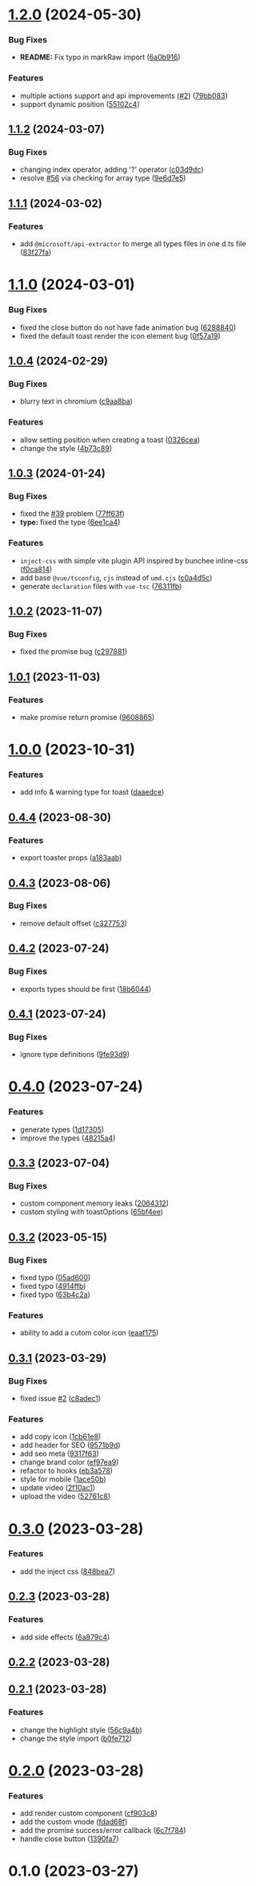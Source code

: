 # [1.2.0](https://github.com/hoppscotch/vue-sonner/compare/v1.1.2...v1.2.0) (2024-05-30)


### Bug Fixes

* **README:** Fix typo in markRaw import ([6a0b916](https://github.com/hoppscotch/vue-sonner/commit/6a0b916ad702162cb4c081df04f9ceac5edfe96f))


### Features

* multiple actions support and api improvements ([#2](https://github.com/hoppscotch/vue-sonner/issues/2)) ([79bb083](https://github.com/hoppscotch/vue-sonner/commit/79bb083a35c07a41fb045f2e8e2c92c7739f0a56))
* support dynamic position ([55102c4](https://github.com/hoppscotch/vue-sonner/commit/55102c46942ae86f9b6f7ec46f6ade9484cdb8e2))



## [1.1.2](https://github.com/hoppscotch/vue-sonner/compare/v1.1.1...v1.1.2) (2024-03-07)


### Bug Fixes

* changing index operator, adding '?' operator ([c03d9dc](https://github.com/hoppscotch/vue-sonner/commit/c03d9dc4f57402e8666001fd2c076353387a37aa))
* resolve [#56](https://github.com/hoppscotch/vue-sonner/issues/56) via checking for array type ([9e6d7e5](https://github.com/hoppscotch/vue-sonner/commit/9e6d7e52d028c0fa64a9ba05a89f9558526e4e71))



## [1.1.1](https://github.com/hoppscotch/vue-sonner/compare/v1.1.0...v1.1.1) (2024-03-02)


### Features

* add `@microsoft/api-extractor` to merge all types files in one d.ts file ([83f27fa](https://github.com/hoppscotch/vue-sonner/commit/83f27fa5150d681d330671df038c31b55517ce80))



# [1.1.0](https://github.com/hoppscotch/vue-sonner/compare/v1.0.4...v1.1.0) (2024-03-01)


### Bug Fixes

* fixed the close button do not have fade animation bug ([6288840](https://github.com/hoppscotch/vue-sonner/commit/6288840e2b0c33fa744f2cba3d42b342c00c250e))
* fixed the default toast render the icon element bug ([0f57a19](https://github.com/hoppscotch/vue-sonner/commit/0f57a19a44a9d090173d1039acd7cfebd423f8ef))



## [1.0.4](https://github.com/hoppscotch/vue-sonner/compare/v1.0.3...v1.0.4) (2024-02-29)


### Bug Fixes

* blurry text in chromium ([c9aa8ba](https://github.com/hoppscotch/vue-sonner/commit/c9aa8ba50c425412ff159eda2788dff49c1ea683))


### Features

* allow setting position when creating a toast ([0326cea](https://github.com/hoppscotch/vue-sonner/commit/0326ceaefac7e26643bff2d2825f79bbfbde1269))
* change the style ([4b73c89](https://github.com/hoppscotch/vue-sonner/commit/4b73c896840b27999fd0eb33cbe32a7ef0349f85))



## [1.0.3](https://github.com/hoppscotch/vue-sonner/compare/v1.0.2...v1.0.3) (2024-01-24)


### Bug Fixes

* fixed the [#39](https://github.com/hoppscotch/vue-sonner/issues/39) problem ([77ff63f](https://github.com/hoppscotch/vue-sonner/commit/77ff63f221652b48290acf1516bc093f17faf719))
* **type:** fixed the type ([6ee1ca4](https://github.com/hoppscotch/vue-sonner/commit/6ee1ca42f7104f40d0c2524fd27659c4bea5a607))


### Features

* `inject-css` with simple vite plugin API inspired by bunchee inline-css ([f0ca814](https://github.com/hoppscotch/vue-sonner/commit/f0ca814f061a5592384309ef6339f1a319370e5a))
* add base `@vue/tsconfig`, `cjs` instead of `umd.cjs` ([c0a4d5c](https://github.com/hoppscotch/vue-sonner/commit/c0a4d5ceffaf726a0414b2100a7a472b8b871eea))
* generate `declaration` files with `vue-tsc` ([76311fb](https://github.com/hoppscotch/vue-sonner/commit/76311fb76d8c7d883ae5f99aa7b017a1865b8358))



## [1.0.2](https://github.com/hoppscotch/vue-sonner/compare/v1.0.1...v1.0.2) (2023-11-07)


### Bug Fixes

* fixed the promise bug ([c297881](https://github.com/hoppscotch/vue-sonner/commit/c297881bcbe28e20f5714038c9a75419609a7ab6))



## [1.0.1](https://github.com/hoppscotch/vue-sonner/compare/v1.0.0...v1.0.1) (2023-11-03)


### Features

* make promise return promise ([9608865](https://github.com/hoppscotch/vue-sonner/commit/9608865c852e8d50709f9842d29b08994081cb64))



# [1.0.0](https://github.com/hoppscotch/vue-sonner/compare/v0.4.4...v1.0.0) (2023-10-31)


### Features

* add info & warning type for toast ([daaedce](https://github.com/hoppscotch/vue-sonner/commit/daaedcec33921f79ba24952b3b7b644b02ab6591))



## [0.4.4](https://github.com/hoppscotch/vue-sonner/compare/v0.4.3...v0.4.4) (2023-08-30)


### Features

* export toaster props ([a183aab](https://github.com/hoppscotch/vue-sonner/commit/a183aaba9120e5e84845aff696231f0820dde985))



## [0.4.3](https://github.com/hoppscotch/vue-sonner/compare/v0.4.2...v0.4.3) (2023-08-06)


### Bug Fixes

* remove default offset ([c327753](https://github.com/hoppscotch/vue-sonner/commit/c327753a0f6da0700dbe17076ecc25cb8974412c))



## [0.4.2](https://github.com/hoppscotch/vue-sonner/compare/v0.4.1...v0.4.2) (2023-07-24)


### Bug Fixes

* exports types should be first ([18b6044](https://github.com/hoppscotch/vue-sonner/commit/18b6044d10715169d52cb12e2f1e6b7082314d1d))



## [0.4.1](https://github.com/hoppscotch/vue-sonner/compare/v0.4.0...v0.4.1) (2023-07-24)


### Bug Fixes

* ignore type definitions ([9fe93d9](https://github.com/hoppscotch/vue-sonner/commit/9fe93d9f2a46e6908662b8da7245cd183771a799))



# [0.4.0](https://github.com/hoppscotch/vue-sonner/compare/v0.3.3...v0.4.0) (2023-07-24)


### Features

* generate types ([1d17305](https://github.com/hoppscotch/vue-sonner/commit/1d17305a7e0eadf1682442dd2378b5ef3a940918))
* improve the types ([48215a4](https://github.com/hoppscotch/vue-sonner/commit/48215a4aaaeb77e10cef1c7da28da4262951bf1e))



## [0.3.3](https://github.com/hoppscotch/vue-sonner/compare/v0.3.2...v0.3.3) (2023-07-04)


### Bug Fixes

* custom component memory leaks ([2064312](https://github.com/hoppscotch/vue-sonner/commit/2064312e26f9bad0d8a42ff2abe3bcb6caa3bf66))
* custom styling with toastOptions ([65bf4ee](https://github.com/hoppscotch/vue-sonner/commit/65bf4ee94be5e8e474e9013d96c9f1ca2e1a8e47))



## [0.3.2](https://github.com/hoppscotch/vue-sonner/compare/v0.3.1...v0.3.2) (2023-05-15)


### Bug Fixes

* fixed typo ([05ad600](https://github.com/hoppscotch/vue-sonner/commit/05ad60021d88647d0ebdcf13b2afcad5a654713a))
* fixed typo ([4914ffb](https://github.com/hoppscotch/vue-sonner/commit/4914ffbd67fef8e52a73e2e3e86bfcee015749f6))
* fixed typo ([63b4c2a](https://github.com/hoppscotch/vue-sonner/commit/63b4c2af1fc203d71bb8249ad320e7fc8d8f9346))


### Features

* ability to add a cutom color icon ([eaaf175](https://github.com/hoppscotch/vue-sonner/commit/eaaf1759db6b5b3f2addfda4b80db47fc51b1b19))



## [0.3.1](https://github.com/hoppscotch/vue-sonner/compare/v0.3.0...v0.3.1) (2023-03-29)


### Bug Fixes

* fixed issue [#2](https://github.com/hoppscotch/vue-sonner/issues/2) ([c8adec1](https://github.com/hoppscotch/vue-sonner/commit/c8adec18ba44629b367056385b071d6eb0a7fc37))


### Features

* add copy icon ([1cb61e8](https://github.com/hoppscotch/vue-sonner/commit/1cb61e848baa4718c3989578720efc5e6fead1c6))
* add header for SEO ([9571b9d](https://github.com/hoppscotch/vue-sonner/commit/9571b9d1fddfe201b716b1b968fe88fc5d8235b3))
* add seo meta ([9317f63](https://github.com/hoppscotch/vue-sonner/commit/9317f63dd905959e83e1ead320b043ec1047471a))
* change brand color ([ef97ea9](https://github.com/hoppscotch/vue-sonner/commit/ef97ea9af2759600016ac49214aa640c49658514))
* refactor to hooks ([eb3a578](https://github.com/hoppscotch/vue-sonner/commit/eb3a578d9c3de8a3f4b452598e95ac3228d72242))
* style for mobile ([1ace50b](https://github.com/hoppscotch/vue-sonner/commit/1ace50b5d6e6f975f0283927eb84bb67b88deab1))
* update video ([2f10ac1](https://github.com/hoppscotch/vue-sonner/commit/2f10ac18c52c68d50a81934a628a8dc1aa97f5eb))
* upload the video ([52761c8](https://github.com/hoppscotch/vue-sonner/commit/52761c8bec7808191a3a29b59ef111710e042905))



# [0.3.0](https://github.com/hoppscotch/vue-sonner/compare/v0.2.3...v0.3.0) (2023-03-28)


### Features

* add the inject css ([848bea7](https://github.com/hoppscotch/vue-sonner/commit/848bea7f668cd290217353937fca955ce403546a))



## [0.2.3](https://github.com/hoppscotch/vue-sonner/compare/v0.2.2...v0.2.3) (2023-03-28)


### Features

* add side effects ([6a879c4](https://github.com/hoppscotch/vue-sonner/commit/6a879c447b42a2314c27757c02602ee30cc5a8bf))



## [0.2.2](https://github.com/hoppscotch/vue-sonner/compare/v0.2.1...v0.2.2) (2023-03-28)



## [0.2.1](https://github.com/hoppscotch/vue-sonner/compare/v0.2.0...v0.2.1) (2023-03-28)


### Features

* change the highlight style ([56c9a4b](https://github.com/hoppscotch/vue-sonner/commit/56c9a4b6ffae59e6dcc7f79ad4c4238cd1702fb5))
* change the style import ([b0fe712](https://github.com/hoppscotch/vue-sonner/commit/b0fe71258bb831b6cca6e930cb7266a43c2e6188))



# [0.2.0](https://github.com/hoppscotch/vue-sonner/compare/v0.1.0...v0.2.0) (2023-03-28)


### Features

* add render custom component ([cf903c8](https://github.com/hoppscotch/vue-sonner/commit/cf903c82804dd97d6763f32781b30b932a74976c))
* add the custom vnode ([fdad68f](https://github.com/hoppscotch/vue-sonner/commit/fdad68f4a0e53adb212023c8ad2ac1265126713f))
* add the promise success/error callback ([6c7f784](https://github.com/hoppscotch/vue-sonner/commit/6c7f784fd2dcb896224816ad4fca78394f8f6631))
* handle close button ([1390fa7](https://github.com/hoppscotch/vue-sonner/commit/1390fa789d0d29e3f3cb2e3cd2787a0d46eda19a))



# 0.1.0 (2023-03-27)



